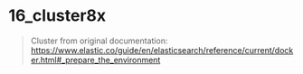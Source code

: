 # 16_cluster8x
> Cluster from original documentation:
> https://www.elastic.co/guide/en/elasticsearch/reference/current/docker.html#_prepare_the_environment